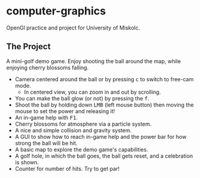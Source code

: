 # computer-graphics
OpenGl practice and project for University of Miskolc.

## The Project
A mini-golf demo game. Enjoy shooting the ball around the map, while enjoying cherry blossoms falling.

 - Camera centered around the ball or by pressing <kbd>c</kbd> to switch to free-cam mode.
   - In centered view, you can zoom in and out by scrolling.
 - You can make the ball glow (or not) by pressing the <kbd>f</kbd>.
 - Shoot the ball by holding down <kbd>LMB</kbd> (left mouse button) then moving the mouse to set the power and releasing it!
 - An in-game help with <kbd>F1</kbd>.
 - Cherry blossoms for atmosphere via a particle system.
 - A nice and simple collision and gravity system.
 - A GUI to show how to reach in-game help and the power bar for how strong the ball will be hit.
 - A basic map to explore the demo game's capabilities.
 - A golf hole, in which the ball goes, the ball gets reset, and a celebration is shown.
 - Counter for number of hits. Try to get par!
